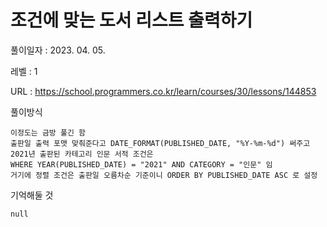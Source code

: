 # 조건에 맞는 도서 리스트 출력하기
풀이일자 : 2023. 04. 05.  
    
레벨 : 1    

URL : https://school.programmers.co.kr/learn/courses/30/lessons/144853
    
풀이방식    

    이정도는 금방 풀긴 함
    출판일 출력 포맷 맞춰준다고 DATE_FORMAT(PUBLISHED_DATE, "%Y-%m-%d") 써주고
    2021년 출판된 카테고리 인문 서적 조건은
    WHERE YEAR(PUBLISHED_DATE) = "2021" AND CATEGORY = "인문" 임
    거기에 정렬 조건은 출판일 오름차순 기준이니 ORDER BY PUBLISHED_DATE ASC 로 설정

기억해둘 것  
    
    null